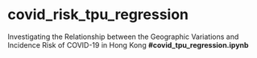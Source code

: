 # covid_risk_tpu_regression
Investigating the Relationship between the Geographic Variations and Incidence Risk of COVID-19 in Hong Kong
**#covid_tpu_regression.ipynb**

